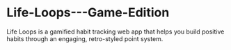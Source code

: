 # Life-Loops---Game-Edition
Life Loops is a gamified habit tracking web app that helps you build positive habits through an engaging, retro-styled point system.
